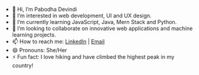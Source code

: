- 👋 Hi, I’m Pabodha Devindi
- 👀 I’m interested in web development, UI and UX design.
- 🌱 I’m currently learning JavaScript, Java, Mern Stack and Python.
- 💞️ I’m looking to collaborate on innovative web applications and machine learning projects.
- 📫 How to reach me: [LinkedIn](https://www.linkedin.com/in/PabodhaDevindi) | [Email](mailto:it22249784@my.sliit.lk)
- 😄 Pronouns: She/Her
- ⚡ Fun fact:  I love hiking and have climbed the highest peak in my country!

<!---
devindipb/devindipb is a ✨ special ✨ repository because its `README.md` (this file) appears on your GitHub profile.
You can click the Preview link to take a look at your changes.
--->
